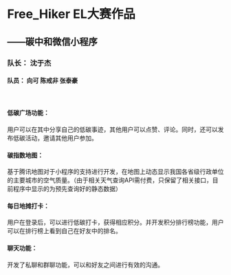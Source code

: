# Free_Hiker EL大赛作品
## ——碳中和微信小程序
### 队长： 沈于杰  
#### 队员： 向可 陈戒非 张泰豪
   

<br>

#### 低碳广场功能：

用户可以在其中分享自己的低碳事迹，其他用户可以点赞、评论。同时，还可以发布低碳活动，邀请其他用户参加。<br>


#### 碳指数地图：

基于腾讯地图对于小程序的支持进行开发，在地图上动态显示我国各省级行政单位的主要城市的空气质量。（由于相关天气查询API需付费，只保留了相关接口，目前程序中显示的为预先查询好的静态数据）

#### 每日地摊打卡：

用户在登录后，可以进行低碳打卡，获得相应积分。并开发积分排行榜功能，用户可以在排行榜上看到自己在好友中的排名。

#### 聊天功能：

开发了私聊和群聊功能，可以和好友之间进行有效的沟通。

